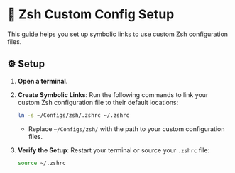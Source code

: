 # 🐚 Zsh Custom Config Setup

This guide helps you set up symbolic links to use custom Zsh configuration files.

## ⚙️ Setup

1. **Open a terminal**.

2. **Create Symbolic Links**:
   Run the following commands to link your custom Zsh configuration file to their default locations:

   ```bash
   ln -s ~/Configs/zsh/.zshrc ~/.zshrc
   ```

   - Replace `~/Configs/zsh/` with the path to your custom configuration files.

3. **Verify the Setup**:
   Restart your terminal or source your `.zshrc` file:

   ```bash
   source ~/.zshrc
   ```